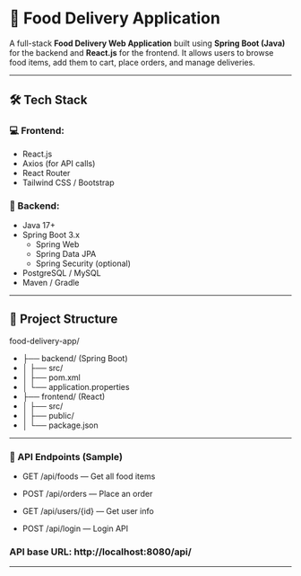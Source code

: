 # 🍔 Food Delivery Application

A full-stack **Food Delivery Web Application** built using **Spring Boot (Java)** for the backend and **React.js** for the frontend. It allows users to browse food items, add them to cart, place orders, and manage deliveries.

---

## 🛠️ Tech Stack

### 💻 Frontend:
- React.js
- Axios (for API calls)
- React Router
- Tailwind CSS / Bootstrap

### 🔧 Backend:
- Java 17+
- Spring Boot 3.x
  - Spring Web
  - Spring Data JPA
  - Spring Security (optional)
- PostgreSQL / MySQL
- Maven / Gradle

---

## 📂 Project Structure

food-delivery-app/
- ├── backend/ (Spring Boot)
- │ ├── src/
- │ ├── pom.xml
- │ └── application.properties
- ├── frontend/ (React)
- │ ├── src/
- │ ├── public/
- │ └── package.json

---

### 🔐 API Endpoints (Sample)
 - GET /api/foods — Get all food items

 - POST /api/orders — Place an order

 - GET /api/users/{id} — Get user info

 - POST /api/login — Login API

### API base URL: http://localhost:8080/api/

---


